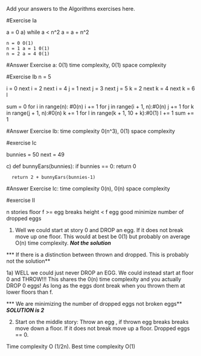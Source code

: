 Add your answers to the Algorithms exercises here.

#Exercise Ia

a = 0
a) while a < n^2
    a = a + n^2

    n = 0 O(1)
    n = 1 a = 1 0(1)
    n = 2 a = 4 0(1)

#Answer Exercise a: 0(1) time complexity, 0(1) space complexity

#Exercise Ib
n = 5

i = 0  next i = 2 next i = 4
j = 1  next j = 3 next j = 5
k = 2 next  k = 4 next k = 6
l

sum = 0
    for i in range(n): #0(n)
      i += 1
      for j in range(i + 1, n):#0(n)
        j += 1
        for k in range(j + 1, n):#0(n)
          k += 1
          for l in range(k + 1, 10 + k):#0(1)
            l += 1
            sum += 1

#Answer Exercise Ib: time complexity 0(n^3), 0(1) space complexity

#exercise Ic

bunnies = 50 
next = 49



c)  def bunnyEars(bunnies):
      if bunnies == 0:
        return 0

      return 2 + bunnyEars(bunnies-1)


#Answer Exercise Ic: time complexity 0(n), 0(n) space complexity

#exercise II

n stories
floor f >= egg breaks
height < f egg good
minimize number of dropped eggs


1) Well we could start at story 0  and DROP an egg. If it does not break move up one floor. This would at best be 0(1) but probably on average O(n) time complexity.
***Not the solution***


*** If there is a distinction between thrown and dropped. This is probably not the solution**

1a) WELL we could just never DROP an EGG. We could instead start at floor 0 and THROW!!! This shares the 0(n) time complexity and you actually DROP 0 eggs!  As long as the eggs dont break when you thrown them at lower floors than f.


*** We are minimizing the number of dropped eggs not broken eggs**
***SOLUTION is 2***

2) Start on the middle story: Throw an egg , if thrown egg breaks breaks move down a floor. If it does not break move up a floor. Dropped eggs == 0.

Time complexity O (1/2n). Best time complexity O(1)








